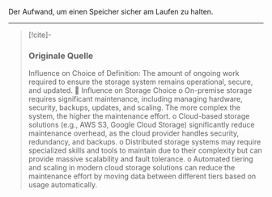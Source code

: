 Der Aufwand, um einen Speicher sicher am Laufen zu halten. 

---

> [!cite]-
> ### Originale Quelle
> Influence on Choice of
Definition: The amount of ongoing work required to ensure the storage system remains operational,
secure, and updated.
 Influence on Storage Choice
o On-premise storage requires significant maintenance, including managing hardware, security,
backups, updates, and scaling. The more complex the system, the higher the maintenance
effort.
o Cloud-based storage solutions (e.g., AWS S3, Google Cloud Storage) significantly reduce
maintenance overhead, as the cloud provider handles security, redundancy, and backups.
o Distributed storage systems may require specialized skills and tools to maintain due to their
complexity but can provide massive scalability and fault tolerance.
o Automated tiering and scaling in modern cloud storage solutions can reduce the maintenance
effort by moving data between different tiers based on usage automatically.